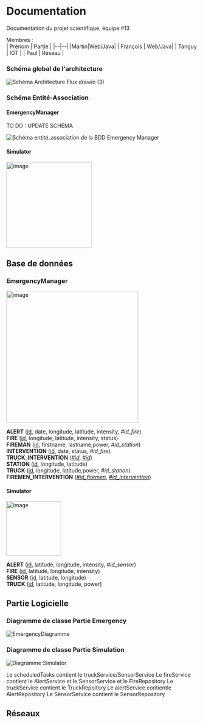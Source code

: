 
# Documentation

Documentation du projet scientifique, équipe #13

Membres :  
| Prénom | Partie |
|--|--|
|Martin|Web/Java|
| François | Web/Java|
| Tanguy | IOT |
| Paul | Réseau |

### Schéma global de l'architecture

![Schéma Architecture   Flux drawio (3)](https://user-images.githubusercontent.com/57757196/206454879-7eb72521-6e4c-419a-bbe5-569a15b16526.png)

### Schéma Entité-Association

#### EmergencyManager

TO DO : UPDATE SCHEMA

![Schéma entité_association de la BDD Emergency Manager](https://user-images.githubusercontent.com/102656423/206508251-797f42bf-31cb-4f91-b98b-5bb9cc6441f2.svg)

#### Simulator

<img width="225" alt="image" src="https://user-images.githubusercontent.com/102656423/206662008-acfe5e7b-2f02-405a-bcc6-d5304d5baf70.png">


## Base de données

### EmergencyManager
<img width="347" alt="image" src="https://user-images.githubusercontent.com/102656423/206653865-c0e83d61-f12b-48e8-9345-2f98a8593e85.png">


**ALERT** (<ins>id</ins>, date, longitude, latitude, intensity, _#id_fire_)<br>
**FIRE** (<ins>id</ins>, longitude, latitude, intensity, status)<br>
**FIREMAN** (<ins>id</ins>, firstname, lastname,power, _#id_station_)<br>
**INTERVENTION** (<ins>id</ins>, date, status, _#id_fire_)<br>
**TRUCK_INTERVENTION** (<ins>_#id_</ins>, <ins>_#id_</ins>)<br>
**STATION** (<ins>id</ins>, longitude, latitude)<br>
**TRUCK** (<ins>id</ins>, longitude, latitude,power, _#id_station_)<br>
**FIREMEN_INTERVENTION** (<ins>_#id_firemen_</ins>, <ins>_#id_intervention_</ins>)

#### Simulator
<img width="144" alt="image" src="https://user-images.githubusercontent.com/102656423/206661907-30815975-cec1-4326-aadb-6dd3ae3b9251.png">

**ALERT** (<ins>id</ins>, latitude, longitude, intensity, _#id_sensor_)<br>
**FIRE** (<ins>id</ins>, latitude, longitude, intensity)<br>
**SENSOR** (<ins>id</ins>, latitude, longitude)<br>
**TRUCK** (<ins>id</ins>, latitude, longitude, power)<br>

## Partie Logicielle

### Diagramme de classe Partie Emergency

![EmergencyDiagramme](https://user-images.githubusercontent.com/57757196/207066035-eefa3490-0d8c-4e06-bf71-d56f31950ff0.png)

### Diagramme de classe Partie Simulation

![Diagramme Simulator](https://user-images.githubusercontent.com/57757196/207066218-2b9ccf2d-46c0-41a8-adab-58e29371e000.png)

Le scheduledTasks contient le truckService/SensorService 
Le fireService contient le AlertService et le SensorService et le FireRepository
Le truckService contient le TruckRepoitory
Le alertService contientle AlertRepository
Le SensorService contient le SensorRepository

## Réseaux
